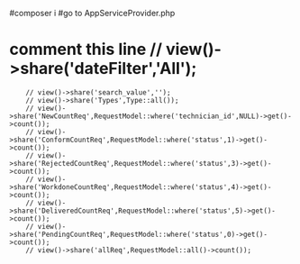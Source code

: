 #composer i
#go to AppServiceProvider.php
# comment this line  // view()->share('dateFilter','All');
        // view()->share('search_value','');
        // view()->share('Types',Type::all());
        // view()->share('NewCountReq',RequestModel::where('technician_id',NULL)->get()->count());
        // view()->share('ConformCountReq',RequestModel::where('status',1)->get()->count());
        // view()->share('RejectedCountReq',RequestModel::where('status',3)->get()->count());
        // view()->share('WorkdoneCountReq',RequestModel::where('status',4)->get()->count());
        // view()->share('DeliveredCountReq',RequestModel::where('status',5)->get()->count());
        // view()->share('PendingCountReq',RequestModel::where('status',0)->get()->count());
        // view()->share('allReq',RequestModel::all()->count());
